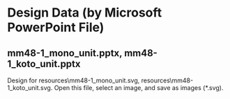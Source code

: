 # Design Data (by Microsoft PowerPoint File)

## mm48-1_mono_unit.pptx, mm48-1_koto_unit.pptx
Design for resources\mm48-1_mono_unit.svg, resources\mm48-1_koto_unit.svg.
Open this file, select an image, and save as images (*.svg).
